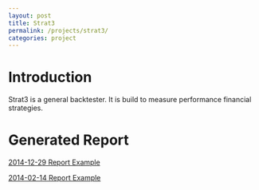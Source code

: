 ```yaml
---
layout: post
title: Strat3
permalink: /projects/strat3/
categories: project
---
```


# Introduction

Strat3 is a general backtester. It is build to measure performance financial strategies.

# Generated Report

[2014-12-29 Report Example][2]


[2014-02-14 Report Example][1]


[1]: ../report.html
[2]: ../Strat3_repport.html

